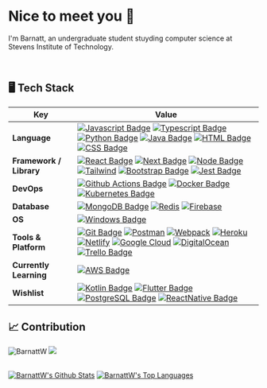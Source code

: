 <h1> Nice to meet you 🧋 </h1>
<p>I'm Barnatt, an undergraduate student stuyding computer science at Stevens Institute of Technology. </p>
<br>

## 🖥️ Tech Stack

Key | Value
--- | ---
**Language**  | [![Javascript Badge](https://img.shields.io/badge/-Javascript-F7DF1E?style=flat&logo=javascript&logoColor=black)]() [![Typescript Badge](https://img.shields.io/badge/-Typescript-3178C6?style=flat&logo=typescript&logoColor=white)]() [![Python Badge](https://img.shields.io/badge/Python-3776AB?style=for-the-badge&style=flat&logo=python&logoColor=white)]() [![Java Badge](https://img.shields.io/badge/Java-ED8B00?style=for-the-badge&logo=openjdk&style=flat&logoColor=white)]() [![HTML Badge](https://img.shields.io/badge/-HTML-E34F26?style=flat&logo=html5&logoColor=white)]() [![CSS Badge](https://img.shields.io/badge/-CSS-1572B6?style=flat&logo=css3&logoColor=white)]() 
**Framework / Library**  | [![React Badge](https://img.shields.io/badge/-ReactJS-20232a?style=flat&logo=React&logoColor=61DAFB)](https://reactjs.org/) [![Next Badge](https://img.shields.io/badge/-NextJS-000000?style=flat&logo=nextdotjs&logoColor=white)](https://nextjs.org/) [![Node Badge](https://img.shields.io/badge/-NodeJS-339933?style=flat&logo=nodedotjs&logoColor=white)](https://nodejs.org/en/) [![Tailwind](https://img.shields.io/badge/Tailwind-06B6D4?style=flat&logo=tailwindcss&logoColor=white)](https://tailwindcss.com/) [![Bootstrap Badge](https://img.shields.io/badge/-Bootstrap-7952B3?style=flat&logo=bootstrap&logoColor=white)](https://getbootstrap.com/) [![Jest Badge](https://img.shields.io/badge/-Jest-C21325?style=flat&logo=jest&logoColor=white)](https://jestjs.io/)
**DevOps** | [![Github Actions Badge](https://img.shields.io/badge/-Github_Actions-181717?style=flat&logo=github&logoColor=white)](https://github.com/features/actions) [![Docker Badge](https://img.shields.io/badge/-Docker-2496ED?style=flat&logo=docker&logoColor=white)](https://www.docker.com/) [![Kubernetes Badge](https://img.shields.io/badge/-Kubernetes-326CE5?style=flat&logo=kubernetes&logoColor=white)](https://kubernetes.io/)
**Database**  | [![MongoDB Badge](https://img.shields.io/badge/-MongoDB-033430?style=flat&logo=mongodb&logoColor=00ed64)](https://www.mongodb.com/) [![Redis](https://img.shields.io/badge/Redis-white?style=flat&logo=redis&logoColor=DC382D)](https://redis.io/)  [![Firebase](https://img.shields.io/badge/Firebase-1a73e8?style=flat&logo=firebase&logoColor=FFCA28)](https://firebase.google.com/)
**OS**  | [![Windows Badge](https://img.shields.io/badge/-Windows-0078D6?style=flat&logo=windows&logoColor=white)](https://www.microsoft.com/en-us/windows/)
**Tools & Platform**  | [![Git Badge](https://img.shields.io/badge/Git-F9AB00?style=flat&logo=git&color=525252)](https://git-scm.com/) [![Postman](https://img.shields.io/badge/Postman-FF6C37?style=flat&logo=postman&logoColor=white)](https://www.postman.com/) [![Webpack](https://img.shields.io/badge/Webpack-2b3a42?style=flat&logo=webpack&logoColor=8DD6F9)](https://webpack.js.org/) [![Heroku](https://img.shields.io/badge/Heroku-430098?style=flat&logo=heroku&logoColor=white)](https://www.heroku.com/) [![Netlify](https://img.shields.io/badge/Netlify-151a1e?style=flat&logo=netlify&logoColor=00C7B7)](https://www.netlify.com/) [![Google Cloud](https://img.shields.io/badge/Google_Cloud-4285F4?style=for-the-badge&logo=google-cloud&style=flat&logoColor=white)]() [![DigitalOcean](https://img.shields.io/badge/DigitalOcean-0080FF?style=flat&logo=digitalocean&logoColor=white)](https://www.digitalocean.com/) [![Trello Badge](https://img.shields.io/badge/Trello-0052CC?style=for-the-badge&logo=trello&style=flat&logoColor=white)]()
**Currently Learning**  | [![AWS Badge](https://img.shields.io/badge/Amazon_AWS-232F3E?style=for-the-badge&logo=amazon-aws&style=flat&logoColor=white)]()
**Wishlist**  |  [![Kotlin Badge](https://img.shields.io/badge/Kotlin-0095D5?&style=for-the-badge&logo=kotlin&style=flat&logoColor=white)]() [![Flutter Badge](https://img.shields.io/badge/Flutter-2bb7f6?style=flat&logo=flutter&logoColor=white)](https://flutter.dev/) [![PostgreSQL Badge](https://img.shields.io/badge/PostgreSQL-316192?style=for-the-badge&logo=postgresql&style=flat&logoColor=white)]() [![ReactNative Badge](	https://img.shields.io/badge/React_Native-20232A?style=for-the-badge&logo=react&style=flat&logoColor=61DAFB)]()

<!--
[![GCP Badge](https://img.shields.io/badge/-Google_Cloud-4285F4?style=flat&logo=googlecloud&logoColor=white)](https://cloud.google.com/gcp/)
[![GTM](https://img.shields.io/badge/GTM-246fdb?style=flat&logo=googletagmanager&logoColor=8ab4f8)](https://tagmanager.google.com/)
-->

## 📈 Contribution

<img src="https://komarev.com/ghpvc/?username=BarnattW&label=Profile%20views&color=0e75b6&style=flat" alt="BarnattW" /> <a href="https://www.github.com/BarnattW" target="blank"><img src="https://img.shields.io/github/followers/thasup?label=Follow"></a> 

<br/>
    <a href="https://github.com/BarnattW"><img alt="BarnattW's Github Stats" src="https://github-readme-stats.vercel.app/api?username=BarnattW&show_icons=true&count_private=true&theme=react&hide_border=true&bg_color=0D1117" /></a>
  <a href="https://github.com/BarnattW"><img alt="BarnattW's Top Languages" src="https://github-readme-stats.vercel.app/api/top-langs/?username=BarnattW&langs_count=8&count_private=true&layout=compact&theme=react&hide_border=true&bg_color=0D1117" /></a>

<br/>
